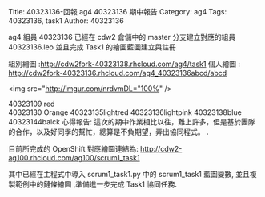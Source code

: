 Title: 40323136-回報 ag4 40323136 期中報告
Category: ag4
Tags: 40323136, task1
Author: 40323136

ag4 組員 40323136 已經在 cdw2 倉儲中的 master 分支建立對應的組員 40323136.leo 並且完成 Task1 的繪圖藍圖建立與註冊

組別繪圖 :http://cdw2fork-40323138.rhcloud.com/ag4/task1
個人繪圖 : http://cdw2fork-40323136.rhcloud.com/ag4_40323136abcd/abcd

<img src="http://imgur.com/nrdvmDL="100%" />


40323109 red   
40323130 Orange 
40323135lightred
40323136lightpink
40323138blue
40323144balck
心得報告:
這次的期中作業相比以往，難上許多，但是基於團隊的合作，以及好同學的幫忙，總算是不負期望，弄出協同程式。  .
<!-- PELICAN_END_SUMMARY -->

目前所完成的 OpenShift 對應繪圖連結為: <a href="http://cdw2-ag100.rhcloud.com/ag100/scrum1_task1">http://cdw2-ag100.rhcloud.com/ag100/scrum1_task1</a>

其中已經在主程式中導入 scrum1_task1.py 中的 scrum1_task1 藍圖變數, 並且複製範例中的鏈條繪圖 ,準備進一步完成 Task1 協同任務.
